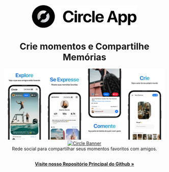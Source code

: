 <div align="center">
  <a href="https://github.com/Circle-Company/Circle-App" target="_blank">
  <picture>
    <source media="(prefers-color-scheme: dark)" srcset="https://github.com/Circle-Company/.github/blob/017be356b03006489d7ae887a961f87f381dc681/profile/App%20Logo%20Dark.png">
    <img alt="Circle Logo" src="https://github.com/Circle-Company/.github/blob/017be356b03006489d7ae887a961f87f381dc681/profile/App%20Logo%20Light.png" width="330"/>
  </picture>
  </a>
</div>

<h1 align="center">Crie momentos e Compartilhe Memórias</h1>

<div align="center">
  <a href="https://github.com/Circle-Company/Circle-App" target="_blank">
    <img alt="Circle Banner" src="https://github.com/Circle-Company/.github/blob/eb5113ac18899f6e96f6e6791ef2a1e43091affe/profile/Circle%20App%20Presentation%20Banner.png" width="730"/>
  </a>
</div>



<div align="center">
  <a href="https://github.com/Circle-Company/Circle-App" target="_blank">
    <img alt="Circle Banner" src="https://github.com/tiagosavioli/tiagosavioli/blob/bf6bb095107d902c2fba9d4e65ac989c7389768b/Procurando%20por%20Contribu%C3%ADdores.png" width="730"/>
  </a>
</div>

<div align="center">
Rede social para compartilhar seus momentos favoritos com amigos.
</div>
  <p align="center">
    <br />
    <a href="https://github.com/Circle-Company/Circle-App" rel="dofollow"><strong>Visite nosso Repositório Principal do Github »</strong></a>
    <br />
  </p>
